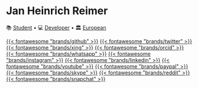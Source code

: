 ---
---

# Jan Heinrich Reimer

📚 [Student](https://www.informatik.uni-halle.de/ "Martin Luther University Halle-Wittenberg") • 
💻 [Developer](https://reimer.software "Reimer Software") • 
🏛️ [European](https://europa.eu/european-union/about-eu/eu-in-brief/ "The European Union")

[{{< fontawesome "brands/github" >}}](https://github.com/heinrichreimer/ "GitHub")
[{{< fontawesome "brands/twitter" >}}](https://twitter.com/H1iReimer/ "Twitter")
[{{< fontawesome "brands/xing" >}}](https://www.xing.com/profile/JanHeinrich_Reimer/ "XING")
[{{< fontawesome "brands/orcid" >}}](https://orcid.org/0000-0003-1992-8696 "ORCiD")
[{{< fontawesome "brands/whatsapp" >}}](https://api.whatsapp.com/send/?phone=491749273954 "WhatsApp")
[{{< fontawesome "brands/instagram" >}}](https://www.instagram.com/heinrichreimer/ "Instagram")
[{{< fontawesome "brands/linkedin" >}}](https://www.linkedin.com/in/heinrichreimer/ "LinkedIn")
[{{< fontawesome "brands/youtube" >}}](https://www.youtube.com/channel/UCzWfR3P8Zz65zmsSi-1ynfw/ "YouTube")
[{{< fontawesome "brands/paypal" >}}](https://paypal.me/HeinrichReimer/ "PayPal")
[{{< fontawesome "brands/skype" >}}](https://join.skype.com/invite/ghNxkLOVu8dQ/ "Skype")
[{{< fontawesome "brands/reddit" >}}](https://www.reddit.com/user/H1iReimer/ "Reddit")
[{{< fontawesome "brands/snapchat" >}}](https://www.snapchat.com/add/heinrichreimer/ "Snapchat")
